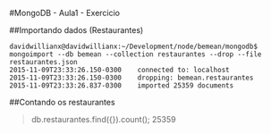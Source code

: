 #MongoDB - Aula1 - Exercicio 

##Importando dados (Restaurantes)

```
davidwillianx@davidwillianx:~/Development/node/bemean/mongodb$ mongoimport --db bemean --collection restaurantes --drop --file restaurantes.json 
2015-11-09T23:33:26.150-0300	connected to: localhost
2015-11-09T23:33:26.150-0300	dropping: bemean.restaurantes
2015-11-09T23:33:26.837-0300	imported 25359 documents
```

##Contando os restaurantes
> db.restaurantes.find({}).count();
25359
> 
